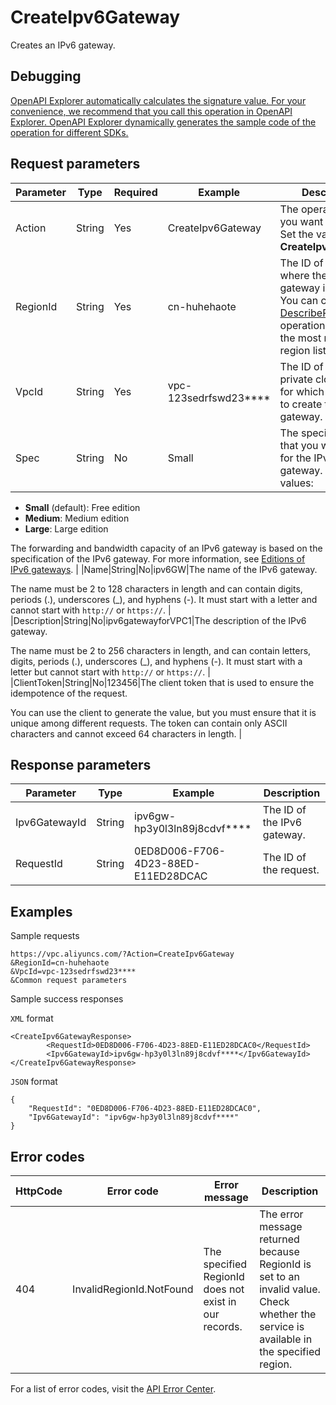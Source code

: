 # CreateIpv6Gateway

Creates an IPv6 gateway.

## Debugging

[OpenAPI Explorer automatically calculates the signature value. For your convenience, we recommend that you call this operation in OpenAPI Explorer. OpenAPI Explorer dynamically generates the sample code of the operation for different SDKs.](https://api.aliyun.com/#product=Vpc&api=CreateIpv6Gateway&type=RPC&version=2016-04-28)

## Request parameters

|Parameter|Type|Required|Example|Description|
|---------|----|--------|-------|-----------|
|Action|String|Yes|CreateIpv6Gateway|The operation that you want to perform. Set the value to **CreateIpv6Gateway**. |
|RegionId|String|Yes|cn-huhehaote|The ID of the region where the IPv6 gateway is deployed. You can call the [DescribeRegions](~~36063~~) operation to query the most recent region list. |
|VpcId|String|Yes|vpc-123sedrfswd23\*\*\*\*|The ID of the virtual private cloud \(VPC\) for which you want to create the IPv6 gateway. |
|Spec|String|No|Small|The specification that you want to set for the IPv6 gateway. Valid values:

 -   **Small** \(default\): Free edition
-   **Medium**: Medium edition
-   **Large**: Large edition

 The forwarding and bandwidth capacity of an IPv6 gateway is based on the specification of the IPv6 gateway. For more information, see [Editions of IPv6 gateways](~~98926~~). |
|Name|String|No|ipv6GW|The name of the IPv6 gateway.

 The name must be 2 to 128 characters in length and can contain digits, periods \(.\), underscores \(\_\), and hyphens \(-\). It must start with a letter and cannot start with `http://` or `https://`. |
|Description|String|No|ipv6gatewayforVPC1|The description of the IPv6 gateway.

 The name must be 2 to 256 characters in length, and can contain letters, digits, periods \(.\), underscores \(\_\), and hyphens \(-\). It must start with a letter but cannot start with `http://` or `https://`. |
|ClientToken|String|No|123456|The client token that is used to ensure the idempotence of the request.

 You can use the client to generate the value, but you must ensure that it is unique among different requests. The token can contain only ASCII characters and cannot exceed 64 characters in length. |

## Response parameters

|Parameter|Type|Example|Description|
|---------|----|-------|-----------|
|Ipv6GatewayId|String|ipv6gw-hp3y0l3ln89j8cdvf\*\*\*\*|The ID of the IPv6 gateway. |
|RequestId|String|0ED8D006-F706-4D23-88ED-E11ED28DCAC|The ID of the request. |

## Examples

Sample requests

```
https://vpc.aliyuncs.com/?Action=CreateIpv6Gateway
&RegionId=cn-huhehaote
&VpcId=vpc-123sedrfswd23****
&Common request parameters
```

Sample success responses

`XML` format

```
<CreateIpv6GatewayResponse>
        <RequestId>0ED8D006-F706-4D23-88ED-E11ED28DCAC0</RequestId>
        <Ipv6GatewayId>ipv6gw-hp3y0l3ln89j8cdvf****</Ipv6GatewayId>
</CreateIpv6GatewayResponse>
```

`JSON` format

```
{
    "RequestId": "0ED8D006-F706-4D23-88ED-E11ED28DCAC0",
    "Ipv6GatewayId": "ipv6gw-hp3y0l3ln89j8cdvf****"
}
```

## Error codes

|HttpCode|Error code|Error message|Description|
|--------|----------|-------------|-----------|
|404|InvalidRegionId.NotFound|The specified RegionId does not exist in our records.|The error message returned because RegionId is set to an invalid value. Check whether the service is available in the specified region.|

For a list of error codes, visit the [API Error Center](https://error-center.alibabacloud.com/status/product/Vpc).


